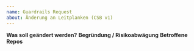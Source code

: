 ```yaml
---
name: Guardrails Request
about: Änderung an Leitplanken (CSB v1)
---
```

**Was soll geändert werden?**
**Begründung / Risikoabwägung**
**Betroffene Repos**
